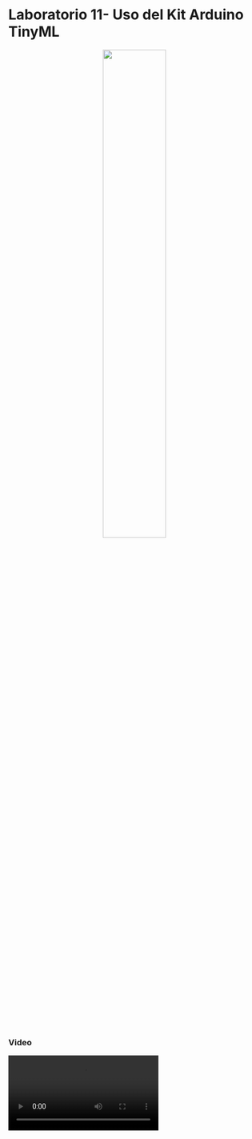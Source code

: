 # Laboratorio 11- Uso del Kit Arduino TinyML
<p align="center">
<img src="https://github.com/jorgemedina2804/Grupo-11-Introduccion-a-Senhales-Biomedica/assets/111662394/31391b98-6493-4d2b-86a2-dac82a324c45" width="50%"> 

### Video 
<video src="https://github.com/jorgemedina2804/Grupo-11-Introduccion-a-Senhales-Biomedica/assets/111662394/3f2269b3-e58c-4731-82b5-e798f4fd2af7">
### Entrenamiento del modelo de ML
### Dataset usado en el entrenamiento del modelo de Machine Learning
[Dataset usado para el entrenamiento del modelo de Machine Learning](https://github.com/jorgemedina2804/Grupo-11-Introduccion-a-Senhales-Biomedica/tree/main/ISB/Laboratorios/L11_TinyML/Dataset)
